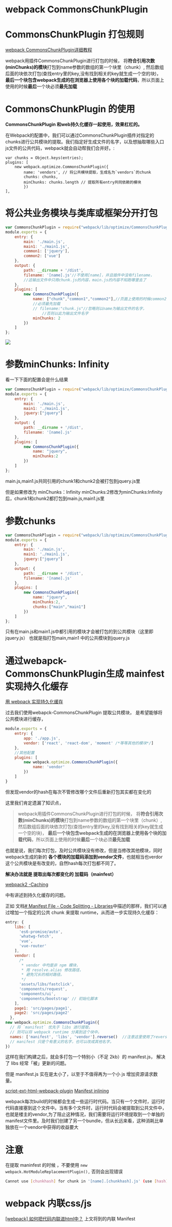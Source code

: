 # webpack CommonsChunkPlugin  
 

<!-- toc -->
<!-- more -->

# CommonsChunkPlugin 打包规则
[webpack CommonsChunkPlugin详细教程](http://www.jianshu.com/p/ee372e344d6d)

webpack用插件CommonsChunkPlugin进行打包的时候，
将**符合引用次数(minChunks)的模块**打包到name参数的数组的第一个块里（chunk）,
然后数组后面的块依次打包(查找entry里的key,没有找到相关的key就生成一个空的块)，
**最后一个块包含webpack生成的在浏览器上使用各个块的加载代码**，所以页面上使用的时候**最后**一个块必须**最先加载**

# CommonsChunkPlugin 的使用
**CommonsChunkPlugin 和web持久化缓存一起使用，效果杠杠的。**

在Webpack的配置中，我们可以通过CommonsChunkPlugin插件对指定的chunks进行公共模块的提取。我们指定好生成文件的名字，以及想抽取哪些入口js文件的公共代码，webpack就会自动帮我们合并好。:

```
var chunks = Object.keys(entries); 
plugins: [ 
    new webpack.optimize.CommonsChunkPlugin({ 
        name: 'vendors', // 将公共模块提取，生成名为`vendors`的chunk 
        chunks: chunks, 
        minChunks: chunks.length // 提取所有entry共同依赖的模块 
        }) 
],
```

# 将公共业务模块与类库或框架分开打包
```js
var CommonsChunkPlugin = require("webpack/lib/optimize/CommonsChunkPlugin");
module.exports = {
    entry: {
        main: './main.js',
        main1: './main1.js',
        common1: ['jquery'],
        common2: ['vue']
    },
    output: {
        path: __dirname + '/dist',
        filename: '[name].js'//不使用[name]，并且插件中没有filename，
        //这输出文件中只用chunk.js的内容，main.js的内容不知跑哪里去了
    },
    plugins: [
        new CommonsChunkPlugin({
            name: ["chunk","common1","common2"],//页面上使用的时候common2
            //必须最先加载
            // filename:"chunk.js"//忽略则以name为输出文件的名字，
                //否则以此为输出文件名字
            minChunks: 2
        })
    ]
};
```

![](http://upload-images.jianshu.io/upload_images/2125695-c393f6cb60aed289.png?imageMogr2/auto-orient/strip%7CimageView2/2/w/1240)

# 参数minChunks: Infinity

看一下下面的配置会是什么结果
```js
var CommonsChunkPlugin = require("webpack/lib/optimize/CommonsChunkPlugin");
module.exports = {
    entry: {
        main: './main.js',
        main1: './main1.js',
        jquery:["jquery"]
    },
    output: {
        path: __dirname + '/dist',
        filename: '[name].js'
    },
    plugins: [
        new CommonsChunkPlugin({
            name: "jquery",
            minChunks:2
        })
    ]
};
```

main.js,main1.js共同引用的chunk1和chunk2会被打包到jquery.js里

但是如果修改为 minChunks：Infinity
minChunks:2修改为minChunks:Infinity后，chunk1和chunk2都打包到main.js,main1.js里

# 参数chunks
```js
var CommonsChunkPlugin = require("webpack/lib/optimize/CommonsChunkPlugin");
module.exports = {
    entry: {
        main: './main.js',
        main1: './main1.js',
        jquery:["jquery"]
    },
    output: {
        path: __dirname + '/dist',
        filename: '[name].js'
    },
    plugins: [
        new CommonsChunkPlugin({
            name: "jquery",
            minChunks:2,
            chunks:["main","main1"]
        })
    ]
};
```

只有在main.js和main1.js中都引用的模块才会被打包的到公共模块（这里即jquery.js）
也就是指打包main,main1 中的公共模块到jquery.js

# 通过webapck-CommonsChunkPlugin生成 mainfest实现持久化缓存
[用 webpack 实现持久化缓存](https://sebastianblade.com/using-webpack-to-achieve-long-term-cache/#webpackmd5hash)

过去我们使用webapck-CommonsChunkPlugin 提取公共模块，
是希望能够将公共模块进行缓存，

```js
module.exports = {
	entry: {
		app: './app.js',
		vendor: ['react', 'react-dom', 'moment' /*等等其他的模块*/]
	},
	//其他配置
	plugins: [
		new webpack.optimize.CommonsChunkPlugin({
            name: 'vendor'
        })
	]
}
```

但发现vendor的hash在每次不管修改哪个文件后重新打包其实都在变化的

这里我们肯定遗漏了知识点，

>webpack用插件CommonsChunkPlugin进行打包的时候，
将**符合引用次数(minChunks)的模块**打包到name参数的数组的第一个块里（chunk）,
然后数组后面的块依次打包(查找entry里的key,没有找到相关的key就生成一个空的块)，
**最后一个块包含webpack生成的在浏览器上使用各个块的加载代码**，所以页面上使用的时候**最后**一个块必须**最先加载**

也就是说，我们每次打包，及时公共模块没有修改，但是当修改其他模块，同时webpack生成的新的 **各个模块的加载码添加到vendor文件**，也就相当也verdor这个公共模块是有改变的，自然hash每次打包都不同了。

**解决办法就是 提取出每次都变化的 加载码（mainfest）**

[webpack2 -Caching](https://webpack.js.org/guides/caching/)

中有讲述到持久化缓存的问题。

正如 文档[# Manifest File - Code Splitting - Libraries](https://webpack.js.org/guides/code-splitting-libraries/#manifest-file)中描述的那样，我们可以通过增加一个指定的公共 chunk 来提取 runtime，从而进一步实现持久化缓存：

```js
entry: {
    libs: [
      'es6-promise/auto',
      'whatwg-fetch',
      'vue',
      'vue-router'
    ],
    vendor: [
      /*
       * vendor 中均是非 npm 模块，
       * 用 resolve.alias 修改路径，
       * 避免冗长的相对路径。
       */
      'assets/libs/fastclick',
      'components/request',
      'components/ui',
      'components/bootstrap' // 初始化脚本
    ],
    page1: 'src/pages/page1',
    page2: 'src/pages/page2'
  },
new webpack.optimize.CommonsChunkPlugin({  
  // 将 `manifest` 优先于 libs 进行提取，
  // 则可以将 webpack runtime 分离到这个块中。
  names: ['manifest', 'libs', 'vendor'].reverse()  //注意这里使用了reverse()
  // manifest 只是个有意义的名字，也可以改成其他名字。
})
```

这样在我们构建之后，就会多打包一个特别小（不足 2kb）的 manifest.js，
解决了 libs 经常「被」更新的问题。

但是 manifest.js 实在是太小了，以至于不值得再为一个小 js 增加资源请求数量。


[script-ext-html-webpack-plugin](https://github.com/numical/script-ext-html-webpack-plugin)
[Manifest inlining](https://webpack.js.org/guides/caching/#manifest-inlining)

webpack每次build的时候都会生成一些运行时代码。当只有一个文件时，运行时代码直接塞到这个文件中。当有多个文件时，运行时代码会被提取到公共文件中，也就是楼主的vendor,为了阻止这种情况，我们需要将运行环境提取到一个单独的manifest文件里。及时我们创建了另一个bundle，但从长远来看，这种消耗比单独放在一个vendor中获得的收益要大

# 注意

在提取 maninfest 的时候 ，不要使用 `new webpack.HotModuleReplacementPlugin(),`
否则会出现错误

```bash
Cannot use [chunkhash] for chunk in '[name].[chunkhash].js' (use [hash] instead)
```


# webpack 内联css/js
[[webpack] 如何把代码内联进html中？](https://juejin.im/post/587476168d6d810058a0a18a)
上文将到的内联 Manifest 
